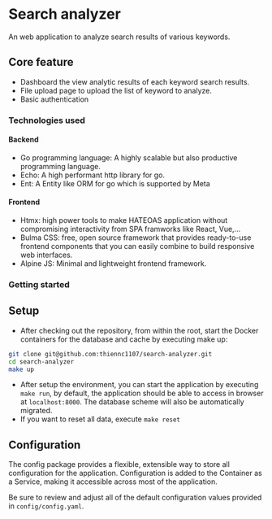 # Search analyzer
An web application to analyze search results of various keywords.
## Core feature
- Dashboard the view analytic results of each keyword search results.
- File upload page to upload the list of keyword to analyze.
- Basic authentication
### Technologies used
#### Backend
- Go programming language: A highly scalable but also productive programming language.
- Echo: A high performant http library for go.
- Ent: A Entity like ORM for go which is supported by Meta
#### Frontend
- Htmx: high power tools to make HATEOAS application without compromising interactivity from SPA framworks like React, Vue,...
- Bulma CSS: free, open source framework that provides ready-to-use frontend components that you can easily combine to build responsive web interfaces.
- Alpine JS: Minimal and lightweight frontend framework.

### Getting started

## Setup
- After checking out the repository, from within the root, start the Docker containers for the database and cache by executing make up:
``` bash
git clone git@github.com:thiennc1107/search-analyzer.git
cd search-analyzer
make up
```

- After setup the environment, you can start the application by executing `make run`, by default, the application should be able to access in browser at `localhost:8000`. The database scheme will also be automatically migrated.
- If you want to reset all data, execute `make reset`
## Configuration
The config package provides a flexible, extensible way to store all configuration for the application. Configuration is added to the Container as a Service, making it accessible across most of the application.

Be sure to review and adjust all of the default configuration values provided in `config/config.yaml`.
